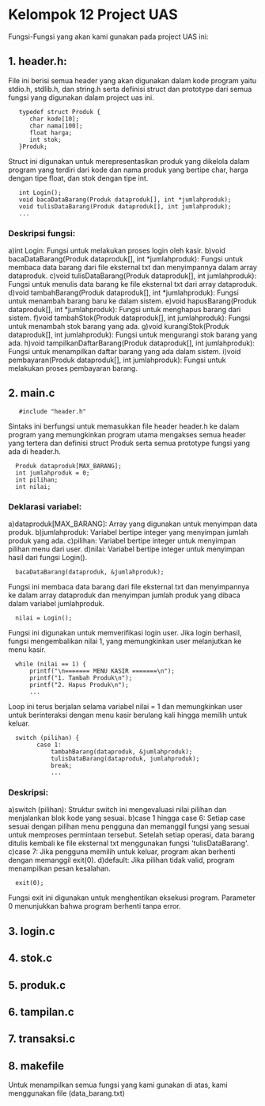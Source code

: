# Kelompok 12 Project UAS
Fungsi-Fungsi yang akan kami gunakan pada project UAS ini:
## 1. header.h:
File ini berisi semua header yang akan digunakan dalam kode program yaitu stdio.h, stdlib.h, dan string.h serta definisi struct dan prototype dari semua fungsi yang digunakan dalam project uas ini.
   
       typedef struct Produk {
          char kode[10];
          char nama[100];
          float harga;
          int stok;
       }Produk;
   
Struct ini digunakan untuk merepresentasikan produk yang dikelola dalam program yang terdiri dari kode dan nama produk yang bertipe char, harga dengan tipe float, dan stok dengan tipe int.
     
       int Login();
       void bacaDataBarang(Produk dataproduk[], int *jumlahproduk);
       void tulisDataBarang(Produk dataproduk[], int jumlahproduk);
       ...
       
### Deskripsi fungsi: 
a)int Login: Fungsi untuk melakukan proses login oleh kasir. b)void bacaDataBarang(Produk dataproduk[], int *jumlahproduk): Fungsi untuk membaca data barang dari file eksternal txt dan menyimpannya dalam array dataproduk. c)void tulisDataBarang(Produk dataproduk[], int jumlahproduk): Fungsi untuk menulis data barang ke file eksternal txt dari array dataproduk. d)void tambahBarang(Produk dataproduk[], int *jumlahproduk): Fungsi untuk menambah barang baru ke dalam sistem. e)void hapusBarang(Produk dataproduk[], int *jumlahproduk): Fungsi untuk menghapus barang dari sistem. f)void tambahStok(Produk dataproduk[], int jumlahproduk): Fungsi untuk menambah stok barang yang ada. g)void kurangiStok(Produk dataproduk[], int jumlahproduk): Fungsi untuk mengurangi stok barang yang ada. h)void tampilkanDaftarBarang(Produk dataproduk[], int jumlahproduk): Fungsi untuk menampilkan daftar barang yang ada dalam sistem. i)void pembayaran(Produk dataproduk[], int jumlahproduk): Fungsi untuk melakukan proses pembayaran barang.

## 2. main.c

       #include "header.h"
       
Sintaks ini berfungsi untuk memasukkan file header header.h ke dalam program yang memungkinkan program utama mengakses semua header yang tertera dan definisi struct Produk serta semua prototype fungsi yang ada di header.h.

      Produk dataproduk[MAX_BARANG];
      int jumlahproduk = 0;
      int pilihan;
      int nilai;
      
### Deklarasi variabel: 
a)dataproduk[MAX_BARANG]: Array yang digunakan untuk menyimpan data produk. b)jumlahproduk: Variabel bertipe integer yang menyimpan jumlah produk yang ada. c)pilihan: Variabel bertipe integer untuk menyimpan pilihan menu dari user. d)nilai: Variabel bertipe integer untuk menyimpan hasil dari fungsi Login().

      bacaDataBarang(dataproduk, &jumlahproduk);
      
Fungsi ini membaca data barang dari file eksternal txt dan menyimpannya ke dalam array dataproduk dan menyimpan jumlah produk yang dibaca dalam variabel jumlahproduk.

      nilai = Login();
      
Fungsi ini digunakan untuk memverifikasi login user. Jika login berhasil, fungsi mengembalikan nilai 1, yang memungkinkan user melanjutkan ke menu kasir.

      while (nilai == 1) {
          printf("\n======= MENU KASIR =======\n");
          printf("1. Tambah Produk\n");
          printf("2. Hapus Produk\n");
          ...
          
Loop ini terus berjalan selama variabel nilai = 1 dan memungkinkan user untuk berinteraksi dengan menu kasir berulang kali hingga memilih untuk keluar.

      switch (pilihan) {
            case 1:
                tambahBarang(dataproduk, &jumlahproduk);
                tulisDataBarang(dataproduk, jumlahproduk);
                break;
                ...
                
### Deskripsi:
a)switch (pilihan): Struktur switch ini mengevaluasi nilai pilihan dan menjalankan blok kode yang sesuai. b)case 1 hingga case 6: Setiap case sesuai dengan pilihan menu pengguna dan memanggil fungsi yang sesuai untuk memproses permintaan tersebut. Setelah setiap operasi, data barang ditulis kembali ke file eksternal txt menggunakan fungsi 'tulisDataBarang'. c)case 7: Jika pengguna memilih untuk keluar, program akan berhenti dengan memanggil exit(0). d)default: Jika pilihan tidak valid, program menampilkan pesan kesalahan.

      exit(0);
      
Fungsi exit ini digunakan untuk menghentikan eksekusi program. Parameter 0 menunjukkan bahwa program berhenti tanpa error.
## 3. login.c
## 4. stok.c
## 5. produk.c
## 6. tampilan.c
## 7. transaksi.c
## 8. makefile

Untuk menampilkan semua fungsi yang kami gunakan di atas, kami menggunakan file (data_barang.txt)
